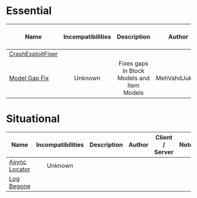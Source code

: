# Essential
| Name | Incompatibilities | Description | Author | Client / Server | Notes |
| --- | :---: | :---: | :---: | :---: | :---: |
| [CrashExploitFixer](https://modrinth.com/mod/Z5GdSH3X) | 
| [Model Gap Fix](https://modrinth.com/mod/QdG47OkI) | Unknown | Fixes gaps in Block Models and Item Models | MehVahdJukaar | Client | N/A |

# Situational
| Name | Incompatibilities | Description | Author | Client / Server | Notes |
| --- | :---: | :---: | :---: | :---: | :---: |
| [Async Locator](https://modrinth.com/mod/rkN8aqci) | Unknown | 
| [Log Begone](https://www.curseforge.com/projects/623560) | 